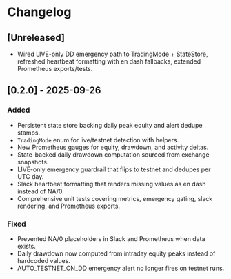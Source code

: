 # Changelog

## [Unreleased]
- Wired LIVE-only DD emergency path to TradingMode + StateStore, refreshed heartbeat formatting with en dash fallbacks, extended Prometheus exports/tests.

## [0.2.0] - 2025-09-26

### Added
- Persistent state store backing daily peak equity and alert dedupe stamps.
- `TradingMode` enum for live/testnet detection with helpers.
- New Prometheus gauges for equity, drawdown, and activity deltas.
- State-backed daily drawdown computation sourced from exchange snapshots.
- LIVE-only emergency guardrail that flips to testnet and dedupes per UTC day.
- Slack heartbeat formatting that renders missing values as en dash instead of NA/0.
- Comprehensive unit tests covering metrics, emergency gating, slack rendering, and Prometheus exports.

### Fixed
- Prevented NA/0 placeholders in Slack and Prometheus when data exists.
- Daily drawdown now computed from intraday equity peaks instead of hardcoded values.
- AUTO_TESTNET_ON_DD emergency alert no longer fires on testnet runs.


